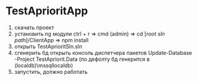 # TestAprioritApp

1) скачать проект
2) установить ng модули
      ctrl + r => cmd (admin) => cd [*root sln path*]/ClientApp => npm install
3) открыть TestAprioritSln.sln
4) сгенерить бд
      открыть консоль диспетчера пакетов
      Update-Database -Project TestApriorit.Data
      (по дефолту бд генерится в (localdb)\mssqllocaldb)
5) запустить, должно работать
